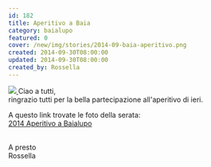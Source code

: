 ```yaml
---
id: 182
title: Aperitivo a Baia
category: baialupo
featured: 0
cover: /new/img/stories/2014-09-baia-aperitivo.png
created: 2014-09-30T08:00:00
updated: 2014-09-30T08:00:00
created_by: Rossella
---
```


<a href="/gallery/2014-09-baia-aperitivo" target="_blank"><img  src="/new/img/stories/2014-09-baia-aperitivo.png" class="float-start mr-3 w-[250px] object-cover"/>
</a>
Ciao a tutti,<br />
ringrazio tutti per la bella partecipazione all'aperitivo di ieri.

A questo link trovate le foto della serata: <br />
<a href="/gallery/2014-09-baia-aperitivo" target="_blank">
2014 Aperitivo a Baialupo
</a><br />
<br />

A presto<br />
Rossella
